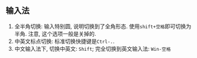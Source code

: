 ## 输入法

1. 全半角切换: 输入特别圆, 说明切换到了全角形态. 使用`shift+空格`即可切换为半角. 注意, 这个选项一般是关掉的.
2. 中英文标点切换: 标准切换快捷键是`Ctrl-.`.
3. 中文输入法下, 切换中英文: `Shift`; 完全切换到英文输入法: `Win-空格`